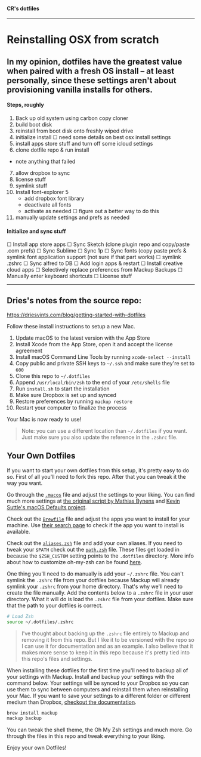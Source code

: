 #### CR's dotfiles
---
# Reinstalling OSX from scratch
In my opinion, dotfiles have the greatest value when paired with a fresh OS install – at least personally, since these settings aren't about provisioning vanilla installs for others.
---
#### Steps, roughly
1. Back up old system using carbon copy cloner
2. build boot disk
3. reinstall from boot disk onto freshly wiped drive
4. initialize install
  ☐ need some details on best osx install settings
5. install apps store stuff and turn off some icloud settings
6. clone dotfile repo & run install
  - note anything that failed
7. allow dropbox to sync
8. license stuff
9. symlink stuff
10. Install font-explorer 5
    - add dropbox font library
    - deactivate all fonts
    - activate as needed
    ☐ figure out a better way to do this
10. manually update settings and prefs as needed

#### Initialize and sync stuff
☐ Install app store apps
☐ Sync Sketch (clone plugin repo and copy/paste .com prefs)
☐ Sync Sublime
☐ Sync 1p
☐ Sync fonts (copy paste prefs & symlink font application support (not sure if that part works)
☐ symlink .zshrc
☐ Sync alfred to DB
☐ Add login apps & restart
☐ Install creative cloud apps
☐ Selectively replace preferences from Mackup Backups
☐ Manually enter keyboard shortcuts
☐ License stuff

---
## Dries's notes from the source repo:
https://driesvints.com/blog/getting-started-with-dotfiles

Follow these install instructions to setup a new Mac.

1. Update macOS to the latest version with the App Store
2. Install Xcode from the App Store, open it and accept the license agreement
3. Install macOS Command Line Tools by running `xcode-select --install`
4. Copy public and private SSH keys to `~/.ssh` and make sure they're set to `600`
5. Clone this repo to `~/.dotfiles`
6. Append `/usr/local/bin/zsh` to the end of your `/etc/shells` file
7. Run `install.sh` to start the installation
8. Make sure Dropbox is set up and synced
9. Restore preferences by running `mackup restore`
10. Restart your computer to finalize the process

Your Mac is now ready to use!

> Note: you can use a different location than `~/.dotfiles` if you want. Just make sure you also update the reference in the `.zshrc` file.

## Your Own Dotfiles

If you want to start your own dotfiles from this setup, it's pretty easy to do so. First of all you'll need to fork this repo. After that you can tweak it the way you want.

Go through the [`.macos`](./.macos) file and adjust the settings to your liking. You can find much more settings at [the original script by Mathias Bynens](https://github.com/mathiasbynens/dotfiles/blob/master/.macos) and [Kevin Suttle's macOS Defaults project](https://github.com/kevinSuttle/MacOS-Defaults).

Check out the [`Brewfile`](./Brewfile) file and adjust the apps you want to install for your machine. Use [their search page](https://caskroom.github.io/search) to check if the app you want to install is available.

Check out the [`aliases.zsh`](./aliases.zsh) file and add your own aliases. If you need to tweak your `$PATH` check out the [`path.zsh`](./path.zsh) file. These files get loaded in because the `$ZSH_CUSTOM` setting points to the `.dotfiles` directory. More info about how to customize oh-my-zsh can be found [here](https://github.com/robbyrussell/oh-my-zsh/wiki/Customization).

One thing you'll need to do manually is add your `~/.zshrc` file. You can't symlink the `.zshrc` file from your dotfiles because Mackup will already symlink your `.zshrc` from your home directory. That's why we'll need to create the file manually. Add the contents below to a `.zshrc` file in your user directory. What it will do is load the `.zshrc` file from your dotfiles. Make sure that the path to your dotfiles is correct.

```zsh
# Load Zsh
source ~/.dotfiles/.zshrc
```

> I've thought about backing up the `.zshrc` file entirely to Mackup and removing it from this repo. But I like it to be versioned with the repo so I can use it for documentation and as an example. I also believe that it makes more sense to keep it in this repo because it's pretty tied into this repo's files and settings.

When installing these dotfiles for the first time you'll need to backup all of your settings with Mackup. Install and backup your settings with the command below. Your settings will be synced to your Dropbox so you can use them to sync between computers and reinstall them when reinstalling your Mac. If you want to save your settings to a different folder or different medium than Dropbox, [checkout the documentation](https://github.com/lra/mackup#supported-storages).

```zsh
brew install mackup
mackup backup
```

You can tweak the shell theme, the Oh My Zsh settings and much more. Go through the files in this repo and tweak everything to your liking.

Enjoy your own Dotfiles!
